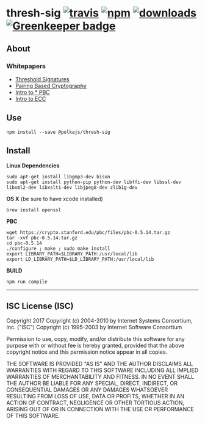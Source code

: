 # thresh-sig [![travis][travis-image]][travis-url] [![npm][npm-image]][npm-url] [![downloads][downloads-image]][downloads-url] [![Greenkeeper badge](https://badges.greenkeeper.io/PolkaJS/thresh-sig.svg)](https://greenkeeper.io/)

[travis-image]: https://travis-ci.org/PolkaJS/thresh-sig.svg?branch=master
[travis-url]: https://travis-ci.org/PolkaJS/thresh-sig
[npm-image]: https://img.shields.io/npm/v/@polkajs/thresh-sig.svg
[npm-url]: https://npmjs.org/package/@polkajs/thresh-sig
[downloads-image]: https://img.shields.io/npm/dm/@polkajs/thresh-sig.svg
[downloads-url]: https://npmjs.org/package/@polkajs/thresh-sig

## About

### Whitepapers

* [Threshold Signatures](http://www.shoup.net/papers/thsig.pdf)
* [Pairing Based Cryptography](https://crypto.stanford.edu/pbc/)
* [Intro to * PBC](https://www.math.uwaterloo.ca/~ajmeneze/publications/pairings.pdf)
* [Intro to ECC](http://andrea.corbellini.name/2015/05/17/elliptic-curve-cryptography-a-gentle-introduction/)

## Use
`npm install --save @polkajs/thresh-sig`

## Install

**Linux Dependencies**
```
sudo apt-get install libgmp3-dev bison
sudo apt-get install python-pip python-dev libffi-dev libssl-dev libxml2-dev libxslt1-dev libjpeg8-dev zlib1g-dev
```

**OS X** (be sure to have xcode installed)
```
brew install openssl
```

**PBC**
```
wget https://crypto.stanford.edu/pbc/files/pbc-0.5.14.tar.gz
tar -xvf pbc-0.5.14.tar.gz
cd pbc-0.5.14
./configure ; make ; sudo make install
export LIBRARY_PATH=$LIBRARY_PATH:/usr/local/lib
export LD_LIBRARY_PATH=$LD_LIBRARY_PATH:/usr/local/lib
```

**BUILD**
```
npm run compile
```

---

## ISC License (ISC)

Copyright 2017 <PolkaJS>
Copyright (c) 2004-2010 by Internet Systems Consortium, Inc. ("ISC")
Copyright (c) 1995-2003 by Internet Software Consortium


Permission to use, copy, modify, and/or distribute this software for any purpose with or without fee is hereby granted, provided that the above copyright notice and this permission notice appear in all copies.

THE SOFTWARE IS PROVIDED "AS IS" AND THE AUTHOR DISCLAIMS ALL WARRANTIES WITH REGARD TO THIS SOFTWARE INCLUDING ALL IMPLIED WARRANTIES OF MERCHANTABILITY AND FITNESS. IN NO EVENT SHALL THE AUTHOR BE LIABLE FOR ANY SPECIAL, DIRECT, INDIRECT, OR CONSEQUENTIAL DAMAGES OR ANY DAMAGES WHATSOEVER RESULTING FROM LOSS OF USE, DATA OR PROFITS, WHETHER IN AN ACTION OF CONTRACT, NEGLIGENCE OR OTHER TORTIOUS ACTION, ARISING OUT OF OR IN CONNECTION WITH THE USE OR PERFORMANCE OF THIS SOFTWARE.
